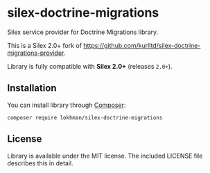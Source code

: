 # silex-doctrine-migrations
Silex service provider for Doctrine Migrations library.

This is a Silex 2.0+ fork of https://github.com/kurlltd/silex-doctrine-migrations-provider.

Library is fully compatible with **Silex 2.0+** (releases `2.0+`).

## Installation
You can install library through [Composer](http://getcomposer.org):

    composer require lokhman/silex-doctrine-migrations

## License
Library is available under the MIT license. The included LICENSE file describes this in detail.
